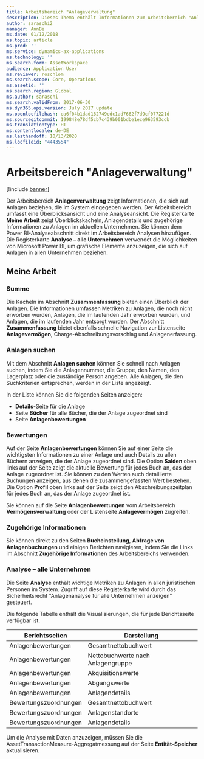 ```yaml
---
title: Arbeitsbereich "Anlageverwaltung"
description: Dieses Thema enthält Informationen zum Arbeitsbereich "Anlageverwaltung". Der Arbeitsbereich zeigt Informationen, die sich auf Anlagen beziehen, die im System eingegeben werden. Er enthält eine Überblicksansicht und eine Analyseansicht.
author: saraschi2
manager: AnnBe
ms.date: 01/12/2018
ms.topic: article
ms.prod: ''
ms.service: dynamics-ax-applications
ms.technology: ''
ms.search.form: AssetWorkspace
audience: Application User
ms.reviewer: roschlom
ms.search.scope: Core, Operations
ms.assetid: ''
ms.search.region: Global
ms.author: saraschi
ms.search.validFrom: 2017-06-30
ms.dyn365.ops.version: July 2017 update
ms.openlocfilehash: ea6f04b1dad162749edc1ad7662f7d9cf077221d
ms.sourcegitcommit: 199848e78df5cb7c439b001bdbe1ece963593cdb
ms.translationtype: HT
ms.contentlocale: de-DE
ms.lasthandoff: 10/13/2020
ms.locfileid: "4443554"
---
```

# <a name="fixed-asset-management-workspace"></a>Arbeitsbereich "Anlageverwaltung"

[!include [banner](../includes/banner.md)]

Der Arbeitsbereich **Anlagenverwaltung** zeigt Informationen, die sich auf Anlagen beziehen, die im System eingegeben werden. Der Arbeitsbereich umfasst eine Überblicksansicht und eine Analyseansicht. Die Registerkarte **Meine Arbeit** zeigt Überblickskacheln, Anlagendetails und zugehörige Informationen zu Anlagen im aktuellen Unternehmen. Sie können dem Power BI-Analyseabschnitt direkt im Arbeitsbereich Analysen hinzufügen. Die Registerkarte **Analyse – alle Unternehmen** verwendet die Möglichkeiten von Microsoft Power BI, um grafische Elemente anzuzeigen, die sich auf Anlagen in allen Unternehmen beziehen.

## <a name="my-work"></a>Meine Arbeit

### <a name="summary"></a>Summe

Die Kacheln im Abschnitt **Zusammenfassung** bieten einen Überblick der Anlagen. Die Informationen umfassen Metriken zu Anlagen, die noch nicht erworben wurden, Anlagen, die im laufenden Jahr erworben wurden, und Anlagen, die im laufenden Jahr entsorgt wurden. Der Abschnitt **Zusammenfassung** bietet ebenfalls schnelle Navigation zur Listenseite **Anlagevermögen**, Charge-Abschreibungsvorschlag und Anlagenerfassung.

### <a name="find-fixed-assets"></a>Anlagen suchen

Mit dem Abschnitt **Anlagen suchen** können Sie schnell nach Anlagen suchen, indem Sie die Anlagennummer, die Gruppe, den Namen, den Lagerplatz oder die zuständige Person angeben. Alle Anlagen, die den Suchkriterien entsprechen, werden in der Liste angezeigt.

In der Liste können Sie die folgenden Seiten anzeigen:

 - **Details**-Seite für die Anlage
 - Seite **Bücher** für alle Bücher, die der Anlage zugeordnet sind
 - Seite **Anlagenbewertungen**

### <a name="valuations"></a>Bewertungen

Auf der Seite **Anlagenbewertungen** können Sie auf einer Seite die wichtigsten Informationen zu einer Anlage und auch Details zu allen Büchern anzeigen, die der Anlage zugeordnet sind. Die Option **Salden** oben links auf der Seite zeigt die aktuelle Bewertung für jedes Buch an, das der Anlage zugeordnet ist. Sie können zu den Werten auch detaillierte Buchungen anzeigen, aus denen die zusammengefassten Wert bestehen. Die Option **Profil** oben links auf der Seite zeigt den Abschreibungszeitplan für jedes Buch an, das der Anlage zugeordnet ist.

Sie können auf die Seite **Anlagenbewertungen** vom Arbeitsbereich **Vermögensverwaltung** oder der Listenseite **Anlagevermögen** zugreifen.

### <a name="related-information"></a>Zugehörige Informationen

Sie können direkt zu den Seiten **Bucheinstellung**, **Abfrage von Anlagenbuchungen** und einigen Berichten navigieren, indem Sie die Links im Abschnitt **Zugehörige Informationen** des Arbeitsbereichs verwenden.

### <a name="analytics--all-companies"></a>Analyse – alle Unternehmen

Die Seite **Analyse** enthält wichtige Metriken zu Anlagen in allen juristischen Personen im System. Zugriff auf diese Registerkarte wird durch das Sicherheitsrecht "Anlagenanalyse für alle Unternehmen anzeigen" gesteuert.

Die folgende Tabelle enthält die Visualisierungen, die für jede Berichtsseite verfügbar ist.

| Berichtsseiten            | Darstellung        |
|------------------------|----------------------|
| Anlagenbewertungen | Gesamtnettobuchwert |
| Anlagenbewertungen | Nettobuchwerte nach Anlagengruppe |
| Anlagenbewertungen | Akquisitionswerte |
| Anlagenbewertungen | Abgangswerte |
| Anlagenbewertungen | Anlagendetails |
| Bewertungszuordnungen        | Gesamtnettobuchwert |
| Bewertungszuordnungen        | Anlagenstandorte |
| Bewertungszuordnungen        | Anlagendetails |

Um die Analyse mit Daten anzuzeigen, müssen Sie die AssetTransactionMeasure-Aggregatmessung auf der Seite **Entität-Speicher** aktualisieren.
